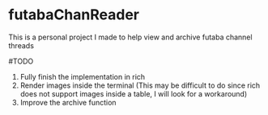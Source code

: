 # futabaChanReader

This is a personal project I made to help view and archive futaba channel threads

#TODO
1. Fully finish the implementation in rich
2. Render images inside the terminal
    (This may be difficult to do since rich does not support images inside a table, I will look for a workaround)
4. Improve the archive function
